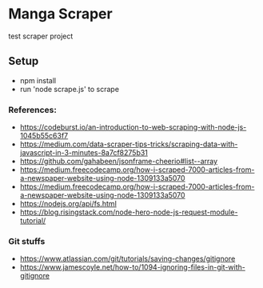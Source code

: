 # Manga Scraper
test scraper project


## Setup
- npm install
- run 'node scrape.js' to scrape

### References:
- https://codeburst.io/an-introduction-to-web-scraping-with-node-js-1045b55c63f7
- https://medium.com/data-scraper-tips-tricks/scraping-data-with-javascript-in-3-minutes-8a7cf8275b31
- https://github.com/gahabeen/jsonframe-cheerio#list--array
- https://medium.freecodecamp.org/how-i-scraped-7000-articles-from-a-newspaper-website-using-node-1309133a5070
- https://medium.freecodecamp.org/how-i-scraped-7000-articles-from-a-newspaper-website-using-node-1309133a5070
- https://nodejs.org/api/fs.html
- https://blog.risingstack.com/node-hero-node-js-request-module-tutorial/


### Git stuffs
- https://www.atlassian.com/git/tutorials/saving-changes/gitignore
- https://www.jamescoyle.net/how-to/1094-ignoring-files-in-git-with-gitignore
